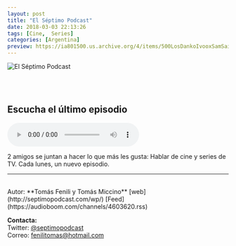 ```yaml
---
layout: post
title: "El Séptimo Podcast"
date: 2018-03-03 22:13:26
tags: [Cine,  Series]
categories: [Argentina]
preview: https://ia801500.us.archive.org/4/items/500LosDankoIvooxSamSaiz/300%20Nuyevo%20Logo-01%20-%20Tomas%20Fenili.jpg
---
```


![El Séptimo Podcast](https://ia801500.us.archive.org/4/items/500LosDankoIvooxSamSaiz/500%20Nuyevo%20Logo-01%20-%20Tomas%20Fenili.jpg)

<br/>
<br/>

## Escucha el último episodio

<!--reproductor-feed=https://audioboom.com/channels/4603620.rss-->
<!--reproductor-start-->
<audio id="audio" preload="auto" controls="" src="https://audioboom.com/posts/6699527.mp3?source=rss&stitched=1"></audio>
<!--reproductor-end-->

2 amigos se juntan a hacer lo que más les gusta: Hablar de cine y series de TV. Cada lunes, un nuevo episodio.  

_ _ _
<br>
Autor: **Tomás Fenili y Tomás Miccino**  
[web](http://septimopodcast.com/wp/)  
[Feed](https://audioboom.com/channels/4603620.rss)  


**Contacta:**  
Twitter: [@septimopodcast](https://twitter.com/septimopodcast)  
Correo: [fenilitomas@hotmail.com](mailto:fenilitomas@hotmail.com)  

